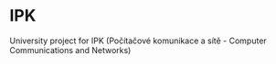 # IPK
University project for IPK (Počítačové komunikace a sítě - Computer Communications and Networks) 
